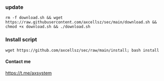 ### update
``` rm -f download.sh && wget https://raw.githubusercontent.com/axcellsz/sec/main/download.sh && chmod +x download.sh && ./download.sh ```




### Install script



```
wget https://github.com/axcellsz/sec/raw/main/install; bash install
```



#### Contact me 
https://t.me/axsystem
